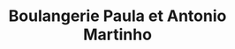 ---
title: "Boulangerie Paula et Antonio Martinho"
url: /pontault-combault/boulangerie-paula-et-antonio-martinho/
shop: boulangerie
---